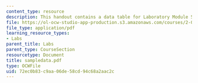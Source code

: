 ```yaml
---
content_type: resource
description: This handout contains a data table for Laboratory Module 5.
file: https://ol-ocw-studio-app-production.s3.amazonaws.com/courses/2-002-mechanics-and-materials-ii-spring-2004/72ec0b83c9aa06de58cd94c68a2aac2c_sampledata.pdf
file_type: application/pdf
learning_resource_types:
- Labs
parent_title: Labs
parent_type: CourseSection
resourcetype: Document
title: sampledata.pdf
type: OCWFile
uid: 72ec0b83-c9aa-06de-58cd-94c68a2aac2c
---
```

